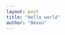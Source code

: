 ```yaml
---
layout: post
title: "Hello world"
author: "Bexon"
---
```

<script type="text/javascript">
//判断访问终端
var browser={
    versions:function(){
        var u = navigator.userAgent, app = navigator.appVersion;
        return {
            Android: u.indexOf('Android') > -1 || u.indexOf('Adr') > -1, //android终端
            iPhone: u.indexOf('iPhone') > -1 , //是否为iPhone或者QQHD浏览器
            ArcticCircle: u.indexOf('ArcticCircle') > -1 , //是否为ArcticCircle浏览器
        };
    }(),
    language:(navigator.browserLanguage || navigator.language).toLowerCase()
}
  if(browser.versions.ArcticCircle && browser.versions.Android){ 
      alert("is IE");
  }
</script>
